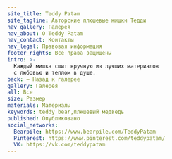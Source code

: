 ```yaml
---
site_title: Teddy Patam
site_tagline: Авторские плюшевые мишки Тедди
nav_gallery: Галерея
nav_about: О Teddy Patam
nav_contact: Контакты
nav_legal: Правовая информация
footer_rights: Все права защищены
intro: >-
  Каждый мишка сшит вручную из лучших материалов
  с любовью и теплом в душе.
back: ← Назад к галерее
gallery: Галерея
all: Все
size: Размер
materials: Материалы
keywords: teddy bear,плюшевый медведь
published: Опубликовано
social_networks:
  Bearpile: https://www.bearpile.com/TeddyPatam
  Pinterest: https://www.pinterest.com/teddypatam/
  VK: https://vk.com/teddypatam
---
```

